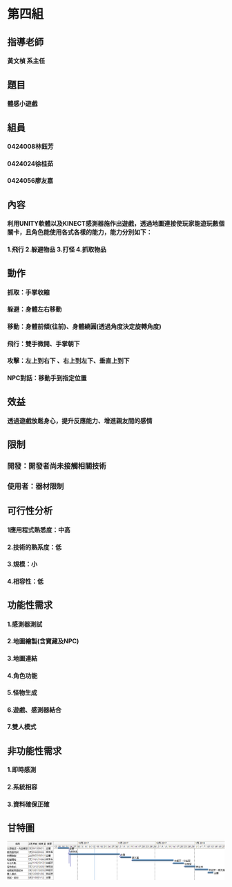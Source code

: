 # 第四組
## 指導老師 
#### 黃文楨 系主任
## 題目  
#### 體感小遊戲
## 組員  
#### 0424008林鈺芳
#### 0424024徐桂茹
#### 0424056廖友嘉
## 內容
#### 利用UNITY軟體以及KINECT感測器施作出遊戲，透過地圖連接使玩家能遊玩數個關卡，且角色能使用各式各樣的能力，能力分別如下：
#### 1.飛行 2.躲避物品 3.打怪 4.抓取物品 
## 動作
#### 抓取：手掌收縮
#### 躲避：身體左右移動
#### 移動：身體前傾(往前)、身體繞圓(透過角度決定旋轉角度)
#### 飛行：雙手微開、手掌朝下
#### 攻擊：左上到右下 、右上到左下、垂直上到下
#### NPC對話：移動手到指定位置
## 效益
#### 透過遊戲放鬆身心，提升反應能力、增進親友間的感情
## 限制
### 開發：開發者尚未接觸相關技術
### 使用者：器材限制
## 可行性分析
#### 1應用程式熟悉度：中高
#### 2.技術的熟系度：低
#### 3.規模：小
#### 4.相容性：低
## 功能性需求
#### 1.感測器測試
#### 2.地圖繪製(含寶藏及NPC)
#### 3.地圖連結
#### 4.角色功能
#### 5.怪物生成
#### 6.遊戲、感測器結合
#### 7.雙人模式
## 非功能性需求
#### 1.即時感測
#### 2.系統相容
#### 3.資料確保正確
## 甘特圖
![](gantter.png)
